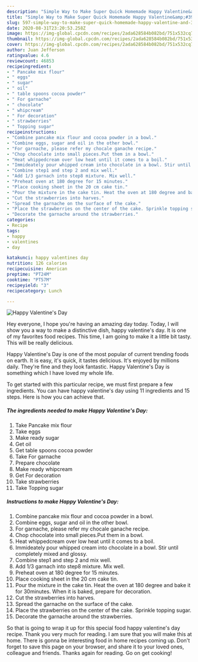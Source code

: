 ```yaml
---
description: "Simple Way to Make Super Quick Homemade Happy Valentine&amp;#39;s Day"
title: "Simple Way to Make Super Quick Homemade Happy Valentine&amp;#39;s Day"
slug: 597-simple-way-to-make-super-quick-homemade-happy-valentine-and-39-s-day
date: 2020-08-31T23:20:53.258Z
image: https://img-global.cpcdn.com/recipes/2ada628584b082bd/751x532cq70/happy-valentines-day-recipe-main-photo.jpg
thumbnail: https://img-global.cpcdn.com/recipes/2ada628584b082bd/751x532cq70/happy-valentines-day-recipe-main-photo.jpg
cover: https://img-global.cpcdn.com/recipes/2ada628584b082bd/751x532cq70/happy-valentines-day-recipe-main-photo.jpg
author: Juan Jefferson
ratingvalue: 4.6
reviewcount: 46853
recipeingredient:
- " Pancake mix flour"
- " eggs"
- " sugar"
- " oil"
- " table spoons cocoa powder"
- " For garnache"
- " chocolate"
- " whipcream"
- " For decoration"
- " strawberries"
- " Topping sugar"
recipeinstructions:
- "Combine pancake mix flour and cocoa powder in a bowl."
- "Combine eggs, sugar and oil in the other bowl."
- "For garnache, please refer my chocale ganache recipe."
- "Chop chocolate into small pieces.Put them in a bowl."
- "Heat whippedcream over low heat until it comes to a boil."
- "Immideately pour whipped cream into chocolate in a bowl. Stir until completely mixed and glossy."
- "Combine step1 and step 2 and mix well."
- "Add 1/3 garnach into step8 mixture. Mix well."
- "Preheat oven at 180 degree for 15 minutes."
- "Place cooking sheet in the 20 cm cake tin."
- "Pour the mixture in the cake tin. Heat the oven at 180 degree and bake it for 30minutes. When it is baked, prepare for decoration."
- "Cut the strawberries into harves."
- "Spread the garnache on the surface of the cake."
- "Place the strawberries on the center of the cake. Sprinkle topping sugar."
- "Decorate the garnache around the strawberries."
categories:
- Recipe
tags:
- happy
- valentines
- day

katakunci: happy valentines day 
nutrition: 126 calories
recipecuisine: American
preptime: "PT24M"
cooktime: "PT57M"
recipeyield: "3"
recipecategory: Lunch

---
```



![Happy Valentine&#39;s Day](https://img-global.cpcdn.com/recipes/2ada628584b082bd/751x532cq70/happy-valentines-day-recipe-main-photo.jpg)

Hey everyone, I hope you're having an amazing day today. Today, I will show you a way to make a distinctive dish, happy valentine&#39;s day. It is one of my favorites food recipes. This time, I am going to make it a little bit tasty. This will be really delicious.

Happy Valentine&#39;s Day is one of the most popular of current trending foods on earth. It is easy, it's quick, it tastes delicious. It's enjoyed by millions daily. They're fine and they look fantastic. Happy Valentine&#39;s Day is something which I have loved my whole life.




To get started with this particular recipe, we must first prepare a few ingredients. You can have happy valentine&#39;s day using 11 ingredients and 15 steps. Here is how you can achieve that.

<!--inarticleads1-->

##### The ingredients needed to make Happy Valentine&#39;s Day:

1. Take  Pancake mix flour
1. Take  eggs
1. Make ready  sugar
1. Get  oil
1. Get  table spoons cocoa powder
1. Take  For garnache
1. Prepare  chocolate
1. Make ready  whipcream
1. Get  For decoration
1. Take  strawberries
1. Take  Topping sugar




<!--inarticleads2-->

##### Instructions to make Happy Valentine&#39;s Day:

1. Combine pancake mix flour and cocoa powder in a bowl.
1. Combine eggs, sugar and oil in the other bowl.
1. For garnache, please refer my chocale ganache recipe.
1. Chop chocolate into small pieces.Put them in a bowl.
1. Heat whippedcream over low heat until it comes to a boil.
1. Immideately pour whipped cream into chocolate in a bowl. Stir until completely mixed and glossy.
1. Combine step1 and step 2 and mix well.
1. Add 1/3 garnach into step8 mixture. Mix well.
1. Preheat oven at 180 degree for 15 minutes.
1. Place cooking sheet in the 20 cm cake tin.
1. Pour the mixture in the cake tin. Heat the oven at 180 degree and bake it for 30minutes. When it is baked, prepare for decoration.
1. Cut the strawberries into harves.
1. Spread the garnache on the surface of the cake.
1. Place the strawberries on the center of the cake. Sprinkle topping sugar.
1. Decorate the garnache around the strawberries.




So that is going to wrap it up for this special food happy valentine&#39;s day recipe. Thank you very much for reading. I am sure that you will make this at home. There is gonna be interesting food in home recipes coming up. Don't forget to save this page on your browser, and share it to your loved ones, colleague and friends. Thanks again for reading. Go on get cooking!
